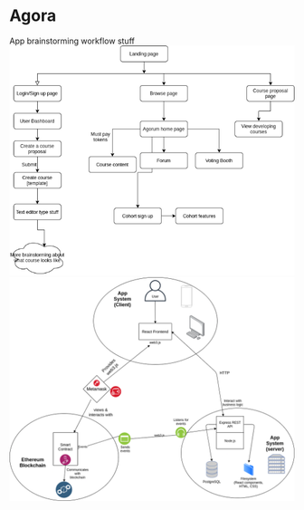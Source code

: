 # Agora

App brainstorming workflow stuff
![App workflow](./img/agora.png)
![App Architecture](./img/architecture.png)
